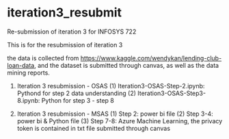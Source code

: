 # iteration3_resubmit
Re-submission of iteration 3 for INFOSYS 722

This is for the resubmission of iteration 3

the data is collected from https://www.kaggle.com/wendykan/lending-club-loan-data, and the dataset is submitted through canvas, as well as the data mining reports.

1. Iteration 3 resubmission - OSAS
  (1) Iteration3-OSAS-Step-2.ipynb: Pythond for step 2 data understanding
  (2) Iteration3-OSAS-Step3-8.ipynb: Python for step 3 - step 8

2. Iteration 3 resubmission - MSAS
  (1) Step 2: power bi file
  (2) Step 3-4: power bi & Python file
  (3) Step 7-8: Azure Machine Learning, the privacy token is contained in txt file submitted through canvas
